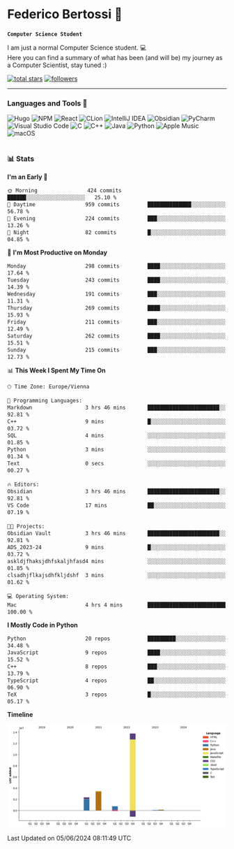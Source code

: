 # Federico Bertossi 🚀

**`Computer Science Student`**

[//]: # (Thanks to @ForrestKnight for the inspiration.)

<!-- TODO: Insert a banner image -->

I am just a normal Computer Science student. 💻 </br>
Here you can find a summary of what has been (and will be) my journey as a Computer Scientist, stay tuned :)

   <p>
      <a href="https://github.com/mrBymax?tab=repositories&sort=stargazers">
         <img alt="total stars" title="Total stars on GitHub" src="https://custom-icon-badges.demolab.com/github/stars/mrBymax?color=55960c&style=for-the-badge&labelColor=488207&logo=star"/></a>
<a href="https://github.com/mrBymax?tab=followers">
         <img alt="followers" title="Follow me on Github" src="https://custom-icon-badges.demolab.com/github/followers/mrBymax?color=236ad3&labelColor=1155ba&style=for-the-badge&logo=person-add&label=Follow&logoColor=white"/></a>
   </p>

---

<!-- TODO: Insert a GIF -->
### Languages and Tools 🧰

<!-- TODO: Change it with shields -->
![Hugo](https://img.shields.io/badge/Hugo-black.svg?style=for-the-badge&logo=Hugo)
![NPM](https://img.shields.io/badge/NPM-%23CB3837.svg?style=for-the-badge&logo=npm&logoColor=white)
![React](https://img.shields.io/badge/react-%2320232a.svg?style=for-the-badge&logo=react&logoColor=%2361DAFB)
![CLion](https://img.shields.io/badge/CLion-black?style=for-the-badge&logo=clion&logoColor=white)
![IntelliJ IDEA](https://img.shields.io/badge/IntelliJIDEA-000000.svg?style=for-the-badge&logo=intellij-idea&logoColor=white)
![Obsidian](https://img.shields.io/badge/Obsidian-%23483699.svg?style=for-the-badge&logo=obsidian&logoColor=white)
![PyCharm](https://img.shields.io/badge/pycharm-143?style=for-the-badge&logo=pycharm&logoColor=black&color=black&labelColor=green)
![Visual Studio Code](https://img.shields.io/badge/Visual%20Studio%20Code-0078d7.svg?style=for-the-badge&logo=visual-studio-code&logoColor=white)
![C](https://img.shields.io/badge/c-%2300599C.svg?style=for-the-badge&logo=c&logoColor=white)
![C++](https://img.shields.io/badge/c++-%2300599C.svg?style=for-the-badge&logo=c%2B%2B&logoColor=white)
![Java](https://img.shields.io/badge/java-%23ED8B00.svg?style=for-the-badge&logo=openjdk&logoColor=white)
![Python](https://img.shields.io/badge/python-3670A0?style=for-the-badge&logo=python&logoColor=ffdd54)
![Apple Music](https://img.shields.io/badge/Apple_Music-9933CC?style=for-the-badge&logo=apple-music&logoColor=white)
![macOS](https://img.shields.io/badge/mac%20os-000000?style=for-the-badge&logo=macos&logoColor=F0F0F0)


#

### 📊 Stats

<!-- ![My GitHub stats](https://github-readme-stats.vercel.app/api?username=mrBymax&show_icons=true&theme=dracula) -->


<!--START_SECTION:waka-->
**I'm an Early 🐤** 

```text
🌞 Morning                424 commits         ██████░░░░░░░░░░░░░░░░░░░   25.10 % 
🌆 Daytime                959 commits         ██████████████░░░░░░░░░░░   56.78 % 
🌃 Evening                224 commits         ███░░░░░░░░░░░░░░░░░░░░░░   13.26 % 
🌙 Night                  82 commits          █░░░░░░░░░░░░░░░░░░░░░░░░   04.85 % 
```
📅 **I'm Most Productive on Monday** 

```text
Monday                   298 commits         ████░░░░░░░░░░░░░░░░░░░░░   17.64 % 
Tuesday                  243 commits         ████░░░░░░░░░░░░░░░░░░░░░   14.39 % 
Wednesday                191 commits         ███░░░░░░░░░░░░░░░░░░░░░░   11.31 % 
Thursday                 269 commits         ████░░░░░░░░░░░░░░░░░░░░░   15.93 % 
Friday                   211 commits         ███░░░░░░░░░░░░░░░░░░░░░░   12.49 % 
Saturday                 262 commits         ████░░░░░░░░░░░░░░░░░░░░░   15.51 % 
Sunday                   215 commits         ███░░░░░░░░░░░░░░░░░░░░░░   12.73 % 
```


📊 **This Week I Spent My Time On** 

```text
🕑︎ Time Zone: Europe/Vienna

💬 Programming Languages: 
Markdown                 3 hrs 46 mins       ███████████████████████░░   92.81 % 
C++                      9 mins              █░░░░░░░░░░░░░░░░░░░░░░░░   03.72 % 
SQL                      4 mins              ░░░░░░░░░░░░░░░░░░░░░░░░░   01.85 % 
Python                   3 mins              ░░░░░░░░░░░░░░░░░░░░░░░░░   01.34 % 
Text                     0 secs              ░░░░░░░░░░░░░░░░░░░░░░░░░   00.27 % 

🔥 Editors: 
Obsidian                 3 hrs 46 mins       ███████████████████████░░   92.81 % 
VS Code                  17 mins             ██░░░░░░░░░░░░░░░░░░░░░░░   07.19 % 

🐱‍💻 Projects: 
Obsidian Vault           3 hrs 46 mins       ███████████████████████░░   92.81 % 
ADS_2023-24              9 mins              █░░░░░░░░░░░░░░░░░░░░░░░░   03.72 % 
askldjfhaksjdhfskaljhfasd4 mins              ░░░░░░░░░░░░░░░░░░░░░░░░░   01.85 % 
clsadhjflkajsdhfkljdshf  3 mins              ░░░░░░░░░░░░░░░░░░░░░░░░░   01.62 % 

💻 Operating System: 
Mac                      4 hrs 4 mins        █████████████████████████   100.00 % 
```

**I Mostly Code in Python** 

```text
Python                   20 repos            █████████░░░░░░░░░░░░░░░░   34.48 % 
JavaScript               9 repos             ████░░░░░░░░░░░░░░░░░░░░░   15.52 % 
C++                      8 repos             ███░░░░░░░░░░░░░░░░░░░░░░   13.79 % 
TypeScript               4 repos             ██░░░░░░░░░░░░░░░░░░░░░░░   06.90 % 
TeX                      3 repos             █░░░░░░░░░░░░░░░░░░░░░░░░   05.17 % 
```



**Timeline**

![Lines of Code chart](https://raw.githubusercontent.com/mrBymax/mrBymax/main/assets/bar_graph.png)


 Last Updated on 05/06/2024 08:11:49 UTC
<!--END_SECTION:waka-->


[linkedin]: https://linkedin.com/federico-bertossi
[website]:  https://www.federicobertossi.com

</details>
